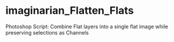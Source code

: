 # imaginarian_Flatten_Flats
Photoshop Script: Combine Flat layers into a single flat image while preserving selections as Channels
